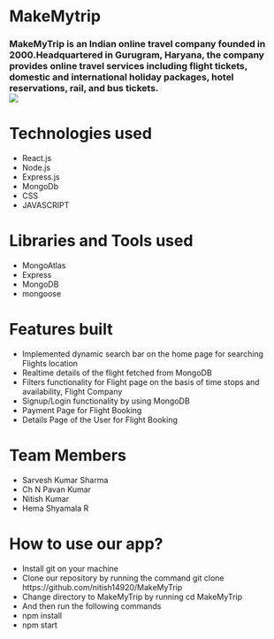 # MakeMytrip

<h3>
  MakeMyTrip is an Indian online travel company founded in 2000.Headquartered in Gurugram, Haryana, the company provides online travel services including flight tickets, domestic and international holiday packages, hotel reservations, rail, and bus tickets.
  <br/>
  <img src="https://miro.medium.com/max/1750/1*UXnbTdLLe5KbqdIesJ_19Q.png"/>
</h3>
<h1>Technologies used</h1>
<ul>
  
  <li>React.js</li>
  <li>Node.js</li>
  <li>Express.js</li>
  <li>MongoDb</li>
<li>CSS</li>
  <li>JAVASCRIPT</li>
  </ul>

<h1>Libraries and Tools used</h1>
<ul>
<li>MongoAtlas</li>
<li>Express</li>
<li>MongoDB</li>
  <li>mongoose</li>
  </ul>
<h1>Features built</h1>
<ul>
  <li>Implemented dynamic search bar on the home page for searching Flights location</li>
  <li>Realtime details of the flight fetched from MongoDB</li>
<li>Filters functionality for Flight page on the basis of time stops and availability, Flight Company</li>
  <li>Signup/Login functionality by using MongoDB</li>
  <li>Payment Page for Flight Booking</li>
  <li>Details Page of the User for Flight Booking</li>
  </ul>
<h1>Team Members</h1>
<ul>
  <li>
Sarvesh Kumar Sharma
  </li>
  
  
  <li>Ch N Pavan Kumar</li>
  <li>Nitish Kumar</li>
  <li>Hema Shyamala R</li>
  </ul>
<h1>How to use our app?</h1>
<ul>
  <li>Install git on your machine</li>
  <li>Clone our repository by running the command git clone
https://github.com/nitish14920/MakeMyTrip</li>
  <li>Change directory to MakeMyTrip by running cd MakeMyTrip</li>
  <li>And then run the following commands</li>
  <li>npm install</li>
  <li>npm start</li>
  </ul>

